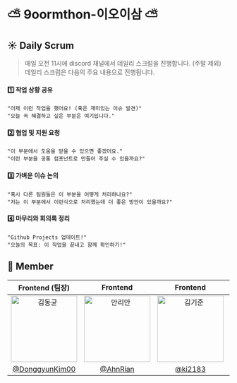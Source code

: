 # ⛅️ 9oormthon-이오이삼 ⛅️

## ☀️ Daily Scrum
> 매일 오전 11시에 discord 채널에서 데일리 스크럼을 진행합니다. (주말 제외) <br> 데일리 스크럼은 다음의 주요 내용으로 진행됩니다.

#### 1️⃣ 작업 상황 공유

```
"어제 이런 작업을 했어요! (혹은 재미있는 이슈 발견)"
"오늘 꼭 해결하고 싶은 부분은 여기입니다."
```

#### 2️⃣ 협업 및 지원 요청  
```
"이 부분에서 도움을 받을 수 있으면 좋겠어요."
"이런 부분을 공통 컴포넌트로 만들어 주실 수 있을까요?"
```

#### 3️⃣ 가벼운 이슈 논의  

```
"혹시 다른 팀원들은 이 부분을 어떻게 처리하나요?"
"저는 이 부분에서 이런식으로 처리했는데 더 좋은 방안이 있을까요?"
```

#### 4️⃣ 마무리와 회의록 정리
```
"Github Projects 업데이트!"
"오늘의 목표: 이 작업을 끝내고 함께 확인하기!"
```


## 👫 Member

|                                       Frontend (팀장)                                       |                                         Frontend                                         |                                         Frontend                                         |                                         Frontend                                         |
| :----------------------------------------------------------------------------------------: | :--------------------------------------------------------------------------------------: | :--------------------------------------------------------------------------------------: | :--------------------------------------------------------------------------------------: |
| <img src="https://avatars.githubusercontent.com/u/110156792?v=4" width=150px alt="김동균"/> | <img src="https://avatars.githubusercontent.com/u/125647933?v=4" width=150px alt="안리안"/> | <img src="https://avatars.githubusercontent.com/u/124009657?v=4" width=150px alt="김기준"/> | <img src="https://avatars.githubusercontent.com/u/100302974?v=4" width=150px alt="윤가은"/> |
|                     [@DonggyunKim00](https://github.com/DonggyunKim00)                     |                          [@AhnRian](https://github.com/AhnRian)                          |                           [@ki2183](https://github.com/ki2183)                           |                           [@yungan9](https://github.com/yungan9)                           |
